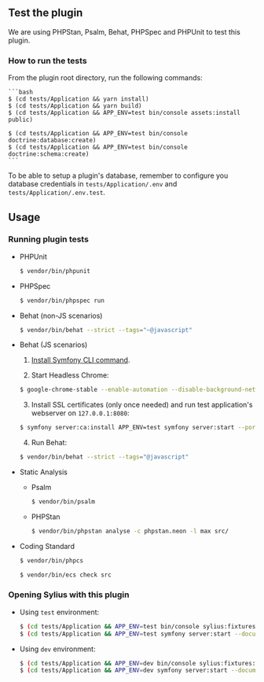 ## Test the plugin

We are using PHPStan, Psalm, Behat, PHPSpec and PHPUnit to test this plugin.

### How to run the tests

From the plugin root directory, run the following commands:

    ```bash
    $ (cd tests/Application && yarn install)
    $ (cd tests/Application && yarn build)
    $ (cd tests/Application && APP_ENV=test bin/console assets:install public)

    $ (cd tests/Application && APP_ENV=test bin/console doctrine:database:create)
    $ (cd tests/Application && APP_ENV=test bin/console doctrine:schema:create)
    ```

To be able to setup a plugin's database, remember to configure you database credentials in `tests/Application/.env` and `tests/Application/.env.test`.

## Usage

### Running plugin tests

  - PHPUnit

    ```bash
    $ vendor/bin/phpunit
    ```

  - PHPSpec

    ```bash
    $ vendor/bin/phpspec run
    ```

  - Behat (non-JS scenarios)

    ```bash
    $ vendor/bin/behat --strict --tags="~@javascript"
    ```

  - Behat (JS scenarios)

    1. [Install Symfony CLI command](https://symfony.com/download).

    2. Start Headless Chrome:

      ```bash
      $ google-chrome-stable --enable-automation --disable-background-networking --no-default-browser-check --no-first-run --disable-popup-blocking --disable-default-apps --allow-insecure-localhost --disable-translate --disable-extensions --no-sandbox --enable-features=Metal --headless --remote-debugging-port=9222 --window-size=2880,1800 --proxy-server='direct://' --proxy-bypass-list='*' http://127.0.0.1
      ```

    3. Install SSL certificates (only once needed) and run test application's webserver on `127.0.0.1:8080`:

      ```bash
      $ symfony server:ca:install APP_ENV=test symfony server:start --port=8080 --dir=tests/Application/public --daemon
      ```

    4. Run Behat:

      ```bash
      $ vendor/bin/behat --strict --tags="@javascript"
      ```

  - Static Analysis

    - Psalm

      ```bash
      $ vendor/bin/psalm
      ```

    - PHPStan

      ```bash
      $ vendor/bin/phpstan analyse -c phpstan.neon -l max src/
      ```

  - Coding Standard

    ```bash
    $ vendor/bin/phpcs
    ```

    ```bash
    $ vendor/bin/ecs check src
    ```

### Opening Sylius with this plugin

- Using `test` environment:

    ```bash
    $ (cd tests/Application && APP_ENV=test bin/console sylius:fixtures:load)
    $ (cd tests/Application && APP_ENV=test symfony server:start --document-root=public -d)
    ```

- Using `dev` environment:

    ```bash
    $ (cd tests/Application && APP_ENV=dev bin/console sylius:fixtures:load)
    $ (cd tests/Application && APP_ENV=dev symfony server:start --document-root=public -d)
    ```
